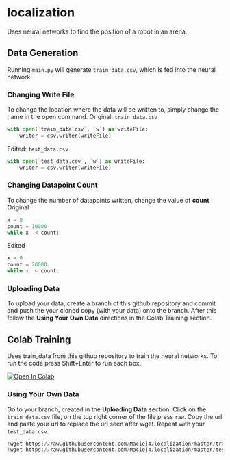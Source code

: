 # localization
Uses neural networks to find the position of a robot in an arena.

## Data Generation
Running `main.py` will generate `train_data.csv`, which is fed into the neural network.

### Changing Write File
To change the location where the data will be written to, simply change the name in the open command.
Original: `train_data.csv`

```python
with open(`train_data.csv`, `w`) as writeFile:
    writer = csv.writer(writeFile)
```

Edited: `test_data.csv`

```python
with open(`test_data.csv`, `w`) as writeFile:
    writer = csv.writer(writeFile)
```

### Changing Datapoint Count
To change the number of datapoints written, change the value of **count**
Original

```python
x = 0
count = 10000
while x  < count:
```

Edited

```python
x = 0
count = 20000
while x  < count:
```

### Uploading Data
To upload your data, create a branch of this github repository and commit and push the your cloned copy (with your data) onto the branch. After this follow the **Using Your Own Data** directions in the Colab Training section.

## Colab Training
Uses train_data from this github repository to train the neural networks. To run the code press Shift+Enter to run each box.

[![Open In Colab](https://colab.research.google.com/assets/colab-badge.svg)](https://colab.research.google.com/drive/1XtMGtiI1XkhwrfcPSUsHYUje7PvZdNGc)

### Using Your Own Data
Go to your branch, created in the **Uploading Data** section. Click on the `train_data.csv` file, on the top right corner of the file press `raw`. Copy the url and paste your url to replace the url seen after wget. Repeat with your `test_data.csv`.

```python
!wget https://raw.githubusercontent.com/Maciej4/localization/master/train_data.csv
!wget https://raw.githubusercontent.com/Maciej4/localization/master/test_data.csv
```
